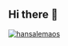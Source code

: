 ## Hi there 👋

[![hansalemaos](https://github-readme-stats.vercel.app/api/top-langs/?username=hansalemaos&hide=html&theme=default&langs_count=20)](https://github.com/anuraghazra/github-readme-stats)

<!--
**hansalemaos/hansalemaos** is a ✨ _special_ ✨ repository because its `README.md` (this file) appears on your GitHub profile.

Here are some ideas to get you started:

- 🔭 I’m currently working on ...
- 🌱 I’m currently learning ...
- 👯 I’m looking to collaborate on ...
- 🤔 I’m looking for help with ...
- 💬 Ask me about ...
- 📫 How to reach me: ...
- 😄 Pronouns: ...
- ⚡ Fun fact: ...
-->
